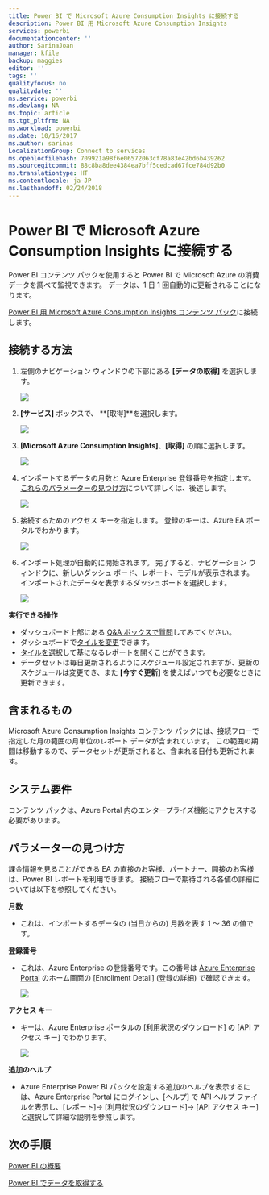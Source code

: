```yaml
---
title: Power BI で Microsoft Azure Consumption Insights に接続する
description: Power BI 用 Microsoft Azure Consumption Insights
services: powerbi
documentationcenter: ''
author: SarinaJoan
manager: kfile
backup: maggies
editor: ''
tags: ''
qualityfocus: no
qualitydate: ''
ms.service: powerbi
ms.devlang: NA
ms.topic: article
ms.tgt_pltfrm: NA
ms.workload: powerbi
ms.date: 10/16/2017
ms.author: sarinas
LocalizationGroup: Connect to services
ms.openlocfilehash: 709921a98f6e06572063cf78a83e42bd6b439262
ms.sourcegitcommit: 88c8ba8dee4384ea7bff5cedcad67fce784d92b0
ms.translationtype: HT
ms.contentlocale: ja-JP
ms.lasthandoff: 02/24/2018
---
```

# <a name="connect-to-microsoft-azure-consumption-insights-with-power-bi"></a>Power BI で Microsoft Azure Consumption Insights に接続する
Power BI コンテンツ パックを使用すると Power BI で Microsoft Azure の消費データを調べて監視できます。 データは、1 日 1 回自動的に更新されることになります。

[Power BI 用 Microsoft Azure Consumption Insights コンテンツ パック](https://app.powerbi.com/getdata/services/azureconsumption)に接続します。

## <a name="how-to-connect"></a>接続する方法
1. 左側のナビゲーション ウィンドウの下部にある **[データの取得]** を選択します。
   
    ![](media/service-connect-to-azure-consumption-insights/getdata.png)
2. **[サービス]** ボックスで、 **[取得]**を選択します。
   
   ![](media/service-connect-to-azure-consumption-insights/services.png)
3. **[Microsoft Azure Consumption Insights]**、**[取得]** の順に選択します。 
   
   ![](media/service-connect-to-azure-consumption-insights/mazureconsumption.png)
4. インポートするデータの月数と Azure Enterprise 登録番号を指定します。 [これらのパラメーターの見つけ方](#FindingParams)について詳しくは、後述します。
   
    ![](media/service-connect-to-azure-consumption-insights/azureconsumptionparams.png)
5. 接続するためのアクセス キーを指定します。 登録のキーは、Azure EA ポータルでわかります。 
   
    ![](media/service-connect-to-azure-consumption-insights/msazureconsumptioncreds.png)
6. インポート処理が自動的に開始されます。 完了すると、ナビゲーション ウィンドウに、新しいダッシュ ボード、レポート、モデルが表示されます。 インポートされたデータを表示するダッシュボードを選択します。
   
   ![](media/service-connect-to-azure-consumption-insights/msazureconsumptiondashboard.png)

**実行できる操作**

* ダッシュボード上部にある [Q&A ボックスで質問](power-bi-q-and-a.md)してみてください。
* ダッシュボードで[タイルを変更](service-dashboard-edit-tile.md)できます。
* [タイルを選択](service-dashboard-tiles.md)して基になるレポートを開くことができます。
* データセットは毎日更新されるようにスケジュール設定されますが、更新のスケジュールは変更でき、また **[今すぐ更新]** を使えばいつでも必要なときに更新できます。

## <a name="whats-included"></a>含まれるもの
Microsoft Azure Consumption Insights コンテンツ パックには、接続フローで指定した月の範囲の月単位のレポート データが含まれています。 この範囲の期間は移動するので、データセットが更新されると、含まれる日付も更新されます。

## <a name="system-requirements"></a>システム要件
コンテンツ パックは、Azure Portal 内のエンタープライズ機能にアクセスする必要があります。 

<a name="FindingParams"></a>

## <a name="finding-parameters"></a>パラメーターの見つけ方
課金情報を見ることができる EA の直接のお客様、パートナー、間接のお客様は、Power BI レポートを利用できます。 接続フローで期待される各値の詳細については以下を参照してください。

**月数**

* これは、インポートするデータの (当日からの) 月数を表す 1 ～ 36 の値です。

**登録番号**

* これは、Azure Enterprise の登録番号です。この番号は [Azure Enterprise Portal](https://ea.azure.com/) のホーム画面の \[Enrollment Detail] \(登録の詳細) で確認できます。
  
    ![](media/service-connect-to-azure-consumption-insights/params2.png)

**アクセス キー**

* キーは、Azure Enterprise ポータルの [利用状況のダウンロード] の [API アクセス キー] でわかります。
  
    ![](media/service-connect-to-azure-consumption-insights/creds2.png)

**追加のヘルプ**

* Azure Enterprise Power BI パックを設定する追加のヘルプを表示するには、Azure Enterprise Portal にログインし、[ヘルプ] で API ヘルプ ファイルを表示し、[レポート]-> [利用状況のダウンロード]-> [API アクセス キー] と選択して詳細な説明を参照します。 

## <a name="next-steps"></a>次の手順
[Power BI の概要](service-get-started.md)

[Power BI でデータを取得する](service-get-data.md)

